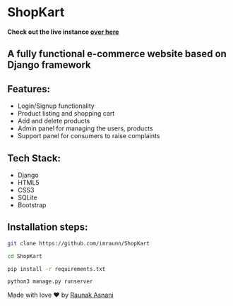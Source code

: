 # ShopKart

**Check out the live instance [over here](https://shopkart-2525.herokuapp.com/)**

## A fully functional e-commerce website based on Django framework


## Features:
- Login/Signup functionality
- Product listing and shopping cart
- Add and delete products
- Admin panel for managing the users, products
- Support panel for consumers to raise complaints
    
## Tech Stack:
- Django
- HTML5
- CSS3
- SQLite
- Bootstrap


## Installation steps:

```bash 
git clone https://github.com/imraunn/ShopKart
```
```bash
cd ShopKart
```
```bash
pip install -r requirements.txt
```
```bash
python3 manage.py runserver
```
Made with love ❤️ by [Raunak Asnani](https://github.com/imraunn)
